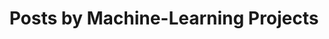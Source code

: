 ---
title: "Posts by Machine-Learning Projects"
permalink: /categories/
layout: categories
author_profile: true
---